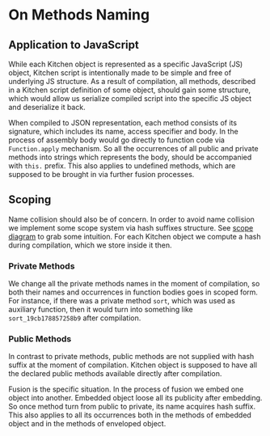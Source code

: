 # On Methods Naming

## Application to JavaScript

While each Kitchen object is represented as a specific JavaScript (JS) object, Kitchen script is
intentionally made to be simple and free of underlying JS structure. As a result
of compilation, all methods, described in a Kitchen script definition of some object, should
gain some structure, which would allow us serialize compiled script into the specific JS
object and deserialize it back.

When compiled to JSON representation, each method consists of its signature, which includes its name,
access specifier and body. In the process of assembly body would go directly to function code via
`Function.apply` mechanism. So all the occurrences of all public and private methods into strings
which represents the body, should be accompanied with `this.` prefix. This also applies to
undefined methods, which are supposed to be brought in via further fusion processes.

## Scoping

Name collision should also be of concern. In order to avoid name collision we implement some
scope system via hash suffixes structure. See [scope diagram](scope_rules.png) to grab some
intuition. For each Kitchen object we compute a hash during compilation, which we store
inside it then.

### Private Methods

We change all the private methods names in the moment of compilation, so both their
names and occurrences in function bodies goes in scoped form. For instance, if there
was a private method `sort`, which was used as auxiliary function, then it would
turn into something like `sort_19cb178857258b9` after compilation.

### Public Methods

In contrast to private methods, public methods are not supplied with hash suffix at
the moment of compilation. Kitchen object is supposed to have all the declared
public methods available directly after compilation.

Fusion is the specific situation. In the process of fusion we embed one object into
another. Embedded object loose all its publicity after embedding. So once method turn
from public to private, its name acquires hash suffix. This also applies to all its
occurrences both in the methods of embedded object and in the methods of enveloped object.